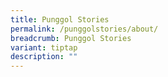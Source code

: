 ```yaml
---
title: Punggol Stories
permalink: /punggolstories/about/
breadcrumb: Punggol Stories
variant: tiptap
description: ""
---
```

